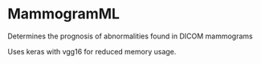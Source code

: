 # MammogramML
Determines the prognosis of abnormalities found in DICOM mammograms

Uses keras with vgg16 for reduced memory usage.

